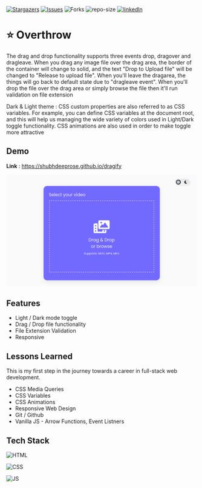 [![Stargazers](https://img.shields.io/github/stars/ShubhdeepRose/Overthrow?style=for-the-badge)](https://github.com/ShubhdeepRose/overthrow/stargazers)
[![Issues](https://img.shields.io/github/issues/ShubhdeepRose/Overthrow?style=for-the-badge)](https://github.com/ShubhdeepRose/overthrow/issues)
![Forks](https://img.shields.io/github/forks/ShubhdeepRose/Overthrow?style=for-the-badge
)
![repo-size](https://img.shields.io/github/languages/code-size/ShubhdeepRose/overthrow?style=for-the-badge)
[![linkedIn](https://img.shields.io/badge/-LinkedIn-black.svg?style=for-the-badge&logo=linkedin&colorB=555
)](https://linkedin.com/in/shubhdeep404)



# ⭐ Overthrow 

The drag and drop functionality supports three events drop, dragover and dragleave. When you drag any image file over the drag area, the border of the container will change to solid, and the text "Drop to Upload file" will be changed to "Release to upload file". When you'll leave the dragarea, the things will go back to default state due to "dragleave event". When you'll drop the file over the drag area or simply browse the file then it'll run validation on file extension 

Dark & Light theme : CSS custom properties are also referred to as CSS variables. For example, you can define CSS variables at the document root, and this will help us managing the wide variety of colors used in Light/Dark toggle functionality. CSS animations are also used in order to make toggle more attractive

## Demo

**Link** : https://shubhdeeprose.github.io/dragify

![ProjectDemo](./images/demo.png)




## Features

- Light / Dark mode toggle
- Drag / Drop file functionality
- File Extension Validation 
- Responsive


## Lessons Learned

This is my first step in the journey towards a career in full-stack web development.

* CSS Media Queries
* CSS Variables
* CSS Animations
* Responsive Web Design
* Git / Github
* Vanilla JS - Arrow Functions, Event Listners

## Tech Stack

![HTML][html-shield]

![CSS][css-shield] 

![JS][js-shield]


[html-shield]: https://img.shields.io/badge/HTML5-E34F26?style=for-the-badge&logo=html5&logoColor=white
[css-shield]:https://img.shields.io/badge/CSS3-1572B6?style=for-the-badge&logo=css3&logoColor=white
[js-shield]:https://img.shields.io/badge/JavaScript-F7DF1E?style=for-the-badge&logo=javascript&logoColor=black
